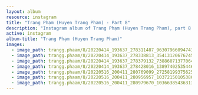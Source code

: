 ```yaml
---
layout: album
resource: instagram
title: "Trang Phạm (Huyen Trang Pham) - Part 8"
description: "Instagram album of Trang Phạm (Huyen Trang Pham), part 8."
active: instagram
album-title: "Trang Phạm (Huyen Trang Pham)"
images:
  - image_path: trangg.phaam/8/20220414_193637_278311487_963079660947430_3930415790785673135_n.jpg
  - image_path: trangg.phaam/8/20220414_193637_278338813_354131206767455_8142448814728277568_n.jpg
  - image_path: trangg.phaam/8/20220414_193637_278379132_738860713770648_2055971751707443513_n.jpg
  - image_path: trangg.phaam/8/20220414_193637_278428016_138974025354461_7361919015826808485_n.jpg
  - image_path: trangg.phaam/8/20220516_200411_280769099_2725819937562554_3583674869700615108_n.jpg
  - image_path: trangg.phaam/8/20220516_200411_280956957_1037215010538689_8320260247185537663_n.jpg
  - image_path: trangg.phaam/8/20220516_200411_280979670_1036638543631324_1970911231421129207_n.jpg
---
```

